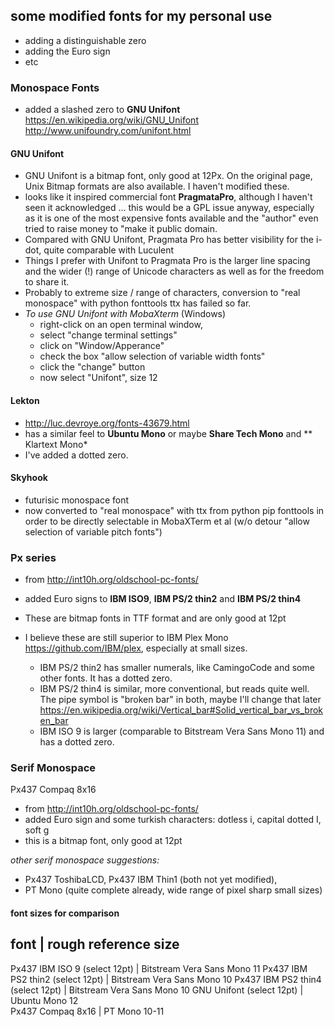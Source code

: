 some modified fonts for my personal use
------------------------------------

- adding a distinguishable zero
- adding the Euro sign
- etc


### Monospace Fonts


- added a slashed zero to **GNU Unifont**
  https://en.wikipedia.org/wiki/GNU_Unifont
  http://www.unifoundry.com/unifont.html
#### GNU Unifont 
- GNU Unifont is a bitmap font, only good at 12Px. On the original page, Unix Bitmap formats are also available. I haven't modified these.
- looks like it inspired commercial font **PragmataPro**, although I haven't seen it acknowledged ... 
  this would be a GPL issue anyway, especially as it is one of the most expensive fonts available
  and the "author" even tried to raise money to "make it public domain.
- Compared with GNU Unifont, Pragmata Pro has better visibility for the i-dot, quite comparable with Luculent
- Things I prefer with Unifont to Pragmata Pro is the larger line spacing and the wider (!) range of Unicode characters
  as well as for the freedom to share it.
- Probably to extreme size / range of characters, conversion to "real monospace" with python fonttools ttx has failed so far.
- *To use GNU Unifont with MobaXterm* (Windows)
  - right-click on an open terminal window, 
  - select "change terminal settings" 
  - click on "Window/Apperance"
  - check the box "allow selection of variable width fonts"
  - click the "change" button
  - now select "Unifont", size 12  
   

#### Lekton
- http://luc.devroye.org/fonts-43679.html
- has a similar feel to **Ubuntu Mono** or maybe **Share Tech Mono** and ** Klartext Mono*
- I've added a dotted zero.
 
#### Skyhook
- futurisic monospace font
- now converted to "real monospace" with ttx from python pip fonttools 
  in order to be directly selectable in MobaXTerm et al (w/o detour "allow selection of variable pitch fonts")

### Px series
- from http://int10h.org/oldschool-pc-fonts/
- added Euro signs to **IBM ISO9**, **IBM PS/2 thin2** and **IBM PS/2 thin4** 
-  These are bitmap fonts in TTF format and are only good at 12pt
- I believe these are still superior to IBM Plex Mono https://github.com/IBM/plex, especially at small sizes. 
  
  - IBM PS/2 thin2 has smaller numerals, like CamingoCode and some other fonts. It has a dotted zero.
  - IBM PS/2 thin4 is similar, more conventional, but reads quite well. The pipe symbol is "broken bar" in both, maybe I'll change that later https://en.wikipedia.org/wiki/Vertical_bar#Solid_vertical_bar_vs_broken_bar
  - IBM ISO 9 is larger (comparable to Bitstream Vera Sans Mono 11) and has a dotted zero.

### Serif Monospace

Px437 Compaq 8x16
- from http://int10h.org/oldschool-pc-fonts/
- added Euro sign and some turkish characters: dotless i, capital dotted I, soft g
- this is a bitmap font, only good at 12pt

*other serif monospace suggestions:* 
- Px437 ToshibaLCD, Px437 IBM Thin1 (both not yet modified), 
- PT Mono (quite complete already, wide range of pixel sharp small sizes)

#### font sizes for comparison

font			     | rough reference size        
-----------------------------------------------------------
Px437 IBM ISO 9 (select 12pt)      | Bitstream Vera Sans Mono 11 
Px437 IBM PS2 thin2  (select 12pt) | Bitstream Vera Sans Mono 10 
Px437 IBM PS2 thin4  (select 12pt) | Bitstream Vera Sans Mono 10 
GNU Unifont (select 12pt)    | Ubuntu Mono 12              
Px437 Compaq 8x16	       | PT Mono 10-11             	

